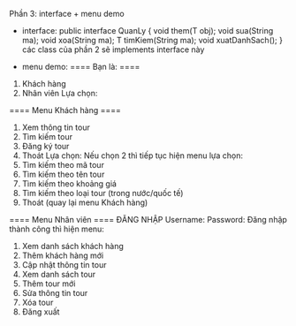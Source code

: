 Phần 3: interface + menu demo
* interface:
public interface QuanLy<T> {
    void them(T obj);
    void sua(String ma);
    void xoa(String ma);
    T timKiem(String ma);
    void xuatDanhSach();
}
các class của phần 2 sẽ implements interface này

* menu demo:
==== Bạn là: ====
1. Khách hàng 
2. Nhân viên
Lựa chọn: 

==== Menu Khách hàng ====
1. Xem thông tin tour
2. Tìm kiếm tour
3. Đăng ký tour
4. Thoát
Lựa chọn: 
Nếu chọn 2 thì tiếp tục hiện menu lựa chọn:
1. Tìm kiếm theo mã tour
2. Tìm kiếm theo tên tour
3. Tìm kiếm theo khoảng giá
4. Tìm kiếm theo loại tour (trong nước/quốc tế)
5. Thoát (quay lại menu Khách hàng)

==== Menu Nhân viên ====
ĐĂNG NHẬP
Username:
Password: 
Đăng nhập thành công thì hiện menu:
1. Xem danh sách khách hàng
2. Thêm khách hàng mới
3. Cập nhật thông tin tour
4. Xem danh sách tour
5. Thêm tour mới
6. Sửa thông tin tour
7. Xóa tour
8. Đăng xuất
